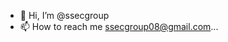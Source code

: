 - 👋 Hi, I’m @ssecgroup
- 📫 How to reach me ssecgroup08@gmail.com...

<!---
ssecgroup/ssecgroup is a ✨ special ✨ repository because its `README.md` (this file) appears on your GitHub profile.
You can click the Preview link to take a look at your changes.
--->

